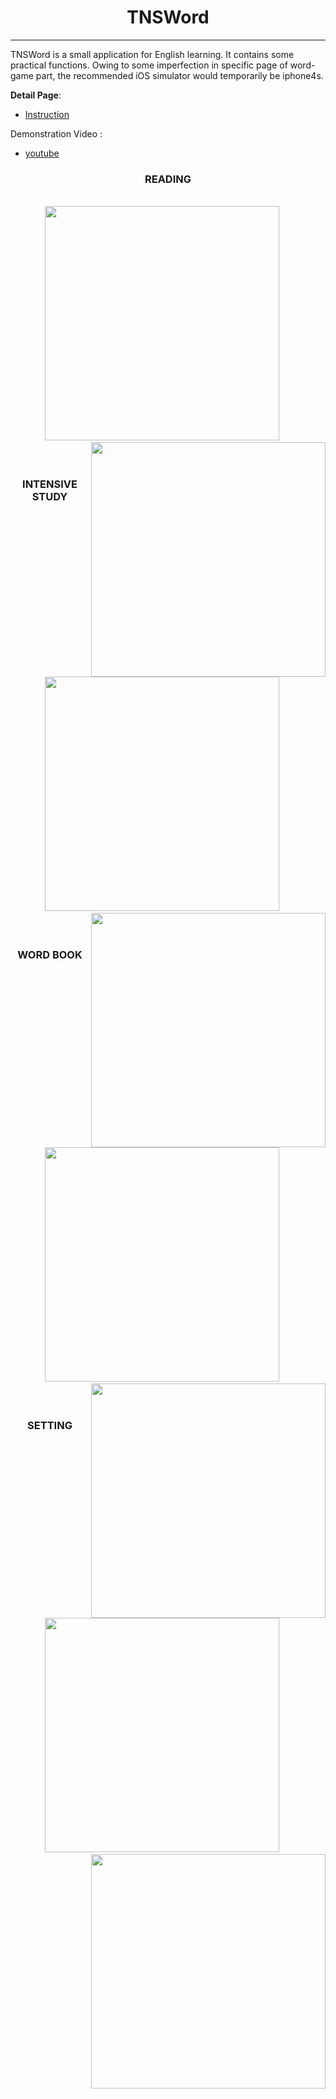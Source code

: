 # <div align=center> TNSWord   </div>         
------
TNSWord is a small application for English learning. It contains some practical functions. Owing to some imperfection in specific page of word-game part, the recommended iOS simulator would temporarily be iphone4s.


<b>Detail Page</b>: 
* [Instruction](https://wendy006.github.io/TNSWord/en.html)

Demonstration Video :                
* [youtube](https://youtu.be/jOHN40XC3Os)         

### <div align=center> READING </div>
<br>       
<div style="text-align:center"><img src="https://wendy006.github.io/TNSWord/img/reading_home.jpg" width="375" />&nbsp&nbsp&nbsp&nbsp&nbsp<img src="https://wendy006.github.io/TNSWord/img/common_search.jpg" width="375" align="right" /></div> 



<br>
<br>

### <div align=center> INTENSIVE STUDY </div>
<br>         
<div style="text-align:center">
<img src="https://wendy006.github.io/TNSWord/img/game_home_choice.jpg" width="375" />&nbsp&nbsp&nbsp&nbsp&nbsp  <img src="https://wendy006.github.io/TNSWord/img/game_detail.jpg" width="375"  align="right" /></div> 
       

<br>
<br>

### <div align=center> WORD BOOK </div>
<br>           
<div style="text-align:center"><img src="https://wendy006.github.io/TNSWord/img/wordbook_home.jpg" width="375" />&nbsp&nbsp&nbsp&nbsp&nbsp<img src="https://wendy006.github.io/TNSWord/img/wordbook_detail.jpg" width="375" align="right"  /></div> 


<br>
<br>

### <div align=center> SETTING </div>
<br>          
<div style="text-align:center"><img src="https://wendy006.github.io/TNSWord/img/setting_home.jpg" width="375" />&nbsp&nbsp&nbsp&nbsp&nbsp<img src="https://wendy006.github.io/TNSWord/img/game_record.jpg" width="375"  align="right" /></div> 


